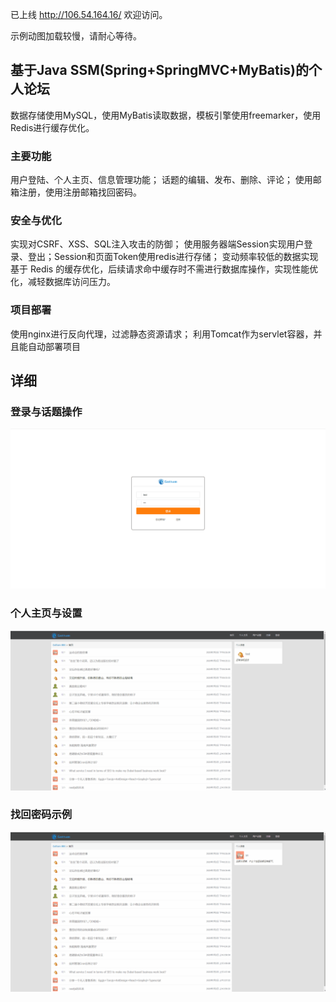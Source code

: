 已上线 http://106.54.164.16/ 欢迎访问。

示例动图加载较慢，请耐心等待。

## 基于Java SSM(Spring+SpringMVC+MyBatis)的个人论坛
数据存储使用MySQL，使用MyBatis读取数据，模板引擎使用freemarker，使用Redis进行缓存优化。

### 主要功能
用户登陆、个人主页、信息管理功能；
话题的编辑、发布、删除、评论；
使用邮箱注册，使用注册邮箱找回密码。

### 安全与优化
实现对CSRF、XSS、SQL注入攻击的防御；
使用服务器端Session实现用户登录、登出；Session和页面Token使用redis进行存储；
变动频率较低的数据实现基于 Redis 的缓存优化，后续请求命中缓存时不需进行数据库操作，实现性能优化，减轻数据库访问压力。

### 项目部署
使用nginx进行反向代理，过滤静态资源请求；
利用Tomcat作为servlet容器，并且能自动部署项目

## 详细
### 登录与话题操作
![avatar](topic.gif)

### 个人主页与设置
![avatar](home.gif)

### 找回密码示例
![avatar](findPassword.gif)

